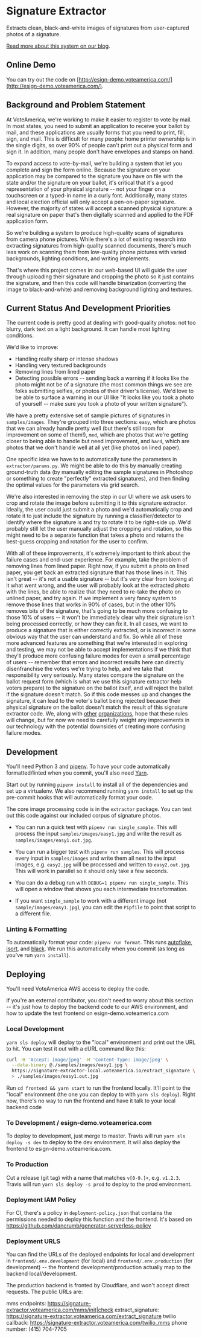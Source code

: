 # Signature Extractor

Extracts clean, black-and-white images of signatures from user-captured photos
of a signature.

[Read more about this system on our blog](https://medium.com/voteamerica/the-computer-vision-tech-that-helped-15-000-voters-request-a-ballot-online-3bd28961b907).

## Online Demo

You can try out the code on [http://esign-demo.voteamerica.com/](http://esign-demo.voteamerica.com/).

## Background and Problem Statement

At VoteAmerica, we're working to make it easier to register to vote by mail.
In most states, you need to submit an application to receive your ballot by
mail, and these applications are usually forms that you need to print, fill,
sign, and mail. This is difficult for many people: home printer ownership is
in the single digits, so over 90% of people can't print out a physical form
and sign it. In addition, many people don't have envelopes and stamps on hand.

To expand access to vote-by-mail, we're building a system that let you complete
and sign the form online. Because the signature on your application may be
compared to the signature you have on file with the state and/or the signature
on your ballot, it's critical that it's a good representation of your physical
signature -- not your finger on a touchscreen or a typed-in name in a curly
font. Additionally, many states and local election official will only accept
a pen-on-paper signature. However, the majority of states will accept a scanned
physical signature: a real signature on paper that's then digitally scanned and
applied to the PDF application form.

So we're building a system to produce high-quality scans of signatures from
camera phone pictures. While there's a lot of existing research into extracting
signatures from high-quality scanned documents, there's much less work on
scanning them from low-quality phone pictures with varied backgrounds,
lighting conditions, and writing implements.

That's where this project comes in: our web-based UI will guide the user through
uploading their signature and cropping the photo so it just contains the
signature, and then this code will handle binarization (converting the image
to black-and-white) and removing background lighting and textures.

## Current Status And Development Priorities

The current code is pretty good at dealing with good-quality photos: not
too blurry, dark text on a light background. It can handle most lighting
conditions.

We'd like to improve:

- Handling really sharp or intense shadows
- Handling very textured backgrounds
- Removing lines from lined paper
- Detecting possible errors -- sending back a warning if it looks like the photo might not be of a signature (the most common things we see are folks submitting selfies, or photos of their driver's license). We'd love to be able to surface a warning in our UI like "It looks like you took a photo of yourself -- make sure you took a photo of your written signature").

We have a pretty extensive set of sample pictures of signatures in
`samples/images`. They're grouped into three sections: `easy`, which are
photos that we can already handle pretty well (but there's still room
for improvement on some of them!), `med`, which are photos that we're getting
closer to being able to handle but need improvement, and `hard`, which are
photos that we don't handle well at all yet (like photos on lined paper).

One specific idea we have to to automatically tune the parameters in `extractor/params.py`.
We might be able to do this by manually creating ground-truth data (by manually editing the
sample signatures in Photoshop or something to create "perfectly" extracted signatures),
and then finding the optimal values for the parameters via grid search.

We're also interested in removing the step in our UI where we ask users to crop and rotate the
image before submitting it to this signature extractor. Ideally, the user could just submit a photo
and we'd automatically crop and rotate it to just include the signature by running a classifier/detector
to identify where the signature is and try to rotate it to be right-side up. We'd probably still let the
user manually adjust the cropping and rotation, so this might need to be a separate function that takes a
photo and returns the best-guess cropping and rotation for the user to confirm.

With all of these improvements, it's extremely important to think about the failure cases and end-user
experience. For example, take the problem of removing lines from lined paper. Right now, if you submit
a photo on lined paper, you get back an extracted signature that has those lines in it. This isn't great --
it's not a usable signature -- but it's very clear from looking at it what went wrong, and the user
will probably look at the extracted photo with the lines, be able to realize that they need to re-take the
photo on unlined paper, and try again. If we implement a very fancy system to remove those lines that works in
90% of cases, but in the other 10% removes bits of the signature, that's going to be much more confusing to
those 10% of users -- it won't be immediately clear why their signature isn't being processed correctly, or
how they can fix it. In all cases, we want to produce a signature that is either correctly extracted, or is
incorrect in some obvious way that the user can understand and fix. So while all of these more advanced
features are something that we're interested in exploring and testing, we may not be able to accept implementations
if we think that they'll produce more confusing failure modes for even a small percentage of users -- remember that
errors and incorrect results here can directly disenfranchise the voters we're trying to help, and we take
that responsibility very seriously. Many states compare the signature on the ballot request form (which is what
we use this signature extractor help voters prepare) to the signature on the ballot itself, and will reject
the ballot if the signature doesn't match. So if this code messes up and changes the signature, it can lead
to the voter's ballot being rejected because their physical signature on the ballot doesn't match the result
of this signature extractor code. We, along with
[other](https://www.aclu.org/blog/voting-rights/signature-match-laws-disproportionately-impact-voters-already-margins) 
[organizations](https://www.democracydocket.com/2020/05/safeguard-voting-rights-with-vbm/), 
hope that these rules will change, but for now we need to carefully weight any improvements in our technology
with the potential downsides of creating more confusing failure modes.

## Development

You'll need Python 3 and [pipenv](https://pipenv-fork.readthedocs.io/en/latest/).
To have your code automatically formatted/linted when you commit, you'll also
need [Yarn](http://yarnpkg.com/).

Start out by running `pipenv install` to install all of the dependencies and
set up a virtualenv. We also recommend running `yarn install` to set up the
pre-commit hooks that will automatically format your code.

The core image processing code is in the `extractor` package. You can test out
this code against our included corpus of signature photos.

- You can run a quick test with `pipenv run single_sample`. This will
process the input `samples/images/easy1.jpg` and write the result
as `samples/images/easy1.out.jpg`.

- You can run a bigger test with `pipenv run samples`. This will process every
input in `samples/images` and write them all next to the input images, e.g.
`easy2.jpg` will be processed and written to `easy2.out.jpg`. This will work
in parallel so it should only take a few seconds.

- You can do a debug run with `DEBUG=1 pipenv run single_sample`. This will open
a window that shows you each intermediate transformation.

- If you want `single_sample` to work with a different image (not
`sample/images/easy1.jpg`), you can edit the `Pipfile` to point that script
to a different file.

### Linting & Formatting

To automatically format your code: `pipenv run format`. This runs
[autoflake](https://pypi.org/project/autoflake/),
[isort](https://pypi.org/project/isort/),
and [black](https://pypi.org/project/black/). We run this automatically when you
commit (as long as you've run `yarn install`).


## Deploying

You'll need VoteAmerica AWS access to deploy the code.

If you're an external contributor, you don't need to worry about this section --
it's just how to deploy the backend code to our AWS environment, and how to
update the test frontend on esign-demo.voteamerica.com

### Local Development

`yarn sls deploy` will deploy to the "local" environment and print out the URL to hit. You
can test it out with a cURL command like this:

```bash
curl -H 'Accept: image/jpeg' -H 'Content-Type: image/jpeg' \
  --data-binary @./samples/images/easy1.jpg \
  https://signature-extractor-local.voteamerica.io/extract_signature \
  > ./samples/images/easy1.out.jpg
```

Run `cd frontend && yarn start` to run the frontend locally. It'll point to the
"local" environment (the one you can deploy to with `yarn sls deploy`). Right
now, there's no way to run the frontend and have it talk to your local
backend code

### To Development / esign-demo.voteamerica.com

To deploy to development, just merge to master. Travis will run
`yarn sls deploy -s dev` to deploy to the dev environment. It will also deploy
the frontend to esign-demo.voteamerica.com.

### To Production

Cut a release (git tag) with a name that matches `v[0-9.]+`, e.g. `v1.2.3`.
Travis will run `yarn sls deploy -s prod` to deploy to the prod environment.

### Deployment IAM Policy

For CI, there's a policy in `deployment-policy.json` that contains the permissions
needed to deploy this function and the frontend. It's based on
https://github.com/dancrumb/generator-serverless-policy

### Deployment URLS

You can find the URLs of the deployed endpoints for local and development
in `frontend/.env.development` (for local) and `frontend/.env.production` (for
development) -- the frontend development/production actually map to the backend
local/development.

The production backend is fronted by Cloudflare, and won't accept direct
requests. The public URLs are:

mms endpoints: https://signature-extractor.voteamerica.com/mms/init|check
extract_signature: https://signature-extractor.voteamerica.com/extract_signature
twilio callback: https://signature-extractor.voteamerica.com/twilio_mms
phone number: (415) 704-7705

